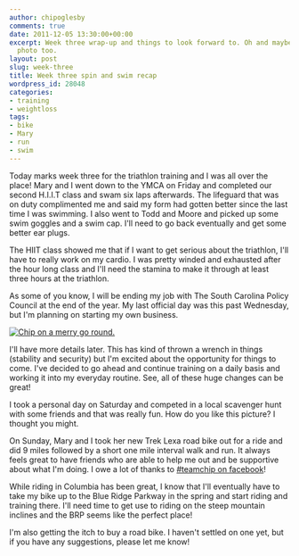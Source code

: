 ```yaml
---
author: chipoglesby
comments: true
date: 2011-12-05 13:30:00+00:00
excerpt: Week three wrap-up and things to look forward to. Oh and maybe a super cool
  photo too.
layout: post
slug: week-three
title: Week three spin and swim recap
wordpress_id: 28048
categories:
- training
- weightloss
tags:
- bike
- Mary
- run
- swim
---
```


Today marks week three for the triathlon training and I was all over the place! Mary and I went down to the YMCA on Friday and completed our second H.I.I.T class and swam six laps afterwards. The lifeguard that was on duty complimented me and said my form had gotten better since the last time I was swimming. I also went to Todd and Moore and picked up some swim goggles and a swim cap. I'll need to go back eventually and get some better ear plugs.

The HIIT class showed me that if I want to get serious about the triathlon, I'll have to really work on my cardio. I was pretty winded and exhausted after the hour long class and I'll need the stamina to make it through at least three hours at the triathlon.

As some of you know, I will be ending my job with The South Carolina Policy Council at the end of the year. My last official day was this past Wednesday, but I'm planning on starting my own business.

[![Chip on a merry go round.](https://storage.googleapis.com/www.chipoglesby.com/463368654-222x300.jpg)](https://storage.googleapis.com/www.chipoglesby.com/463368654.jpg)

I'll have more details later. This has kind of thrown a wrench in things (stability and security) but I'm excited about the opportunity for things to come. I've decided to go ahead and continue training on a daily basis and working it into my everyday routine. See, all of these huge changes can be great!

I took a personal day on Saturday and competed in a local scavenger hunt with some friends and that was really fun. How do you like this picture? I thought you might.

On Sunday, Mary and I took her new Trek Lexa road bike out for a ride and did 9 miles followed by a short one mile interval walk and run. It always feels great to have friends who are able to help me out and be supportive about what I'm doing. I owe a lot of thanks to [#teamchip on facebook](http://www.facebook.com/chip2point0)!

While riding in Columbia has been great, I know that I'll eventually have to take my bike up to the Blue Ridge Parkway in the spring and start riding and training there. I'll need time to get use to riding on the steep mountain inclines and the BRP seems like the perfect place!

I'm also getting the itch to buy a road bike. I haven't settled on one yet, but if you have any suggestions, please let me know!
